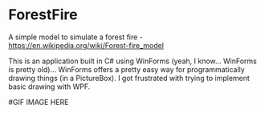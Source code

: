 # ForestFire

A simple model to simulate a forest fire - https://en.wikipedia.org/wiki/Forest-fire_model

This is an application built in C# using WinForms (yeah, I know... WinForms is pretty old)... WinForms offers a pretty easy way for programmatically drawing things (in a PictureBox). I got frustrated with trying to implement basic drawing with WPF.



#GIF IMAGE HERE
